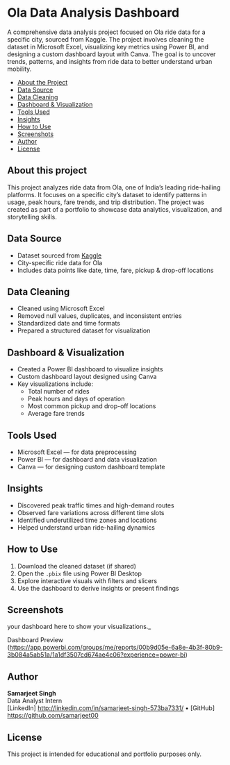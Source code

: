 
# Ola Data Analysis Dashboard


A comprehensive data analysis project focused on Ola ride data for a specific city, sourced from Kaggle. The project involves cleaning the dataset in Microsoft Excel, visualizing key metrics using Power BI, and designing a custom dashboard layout with Canva. The goal is to uncover trends, patterns, and insights from ride data to better understand urban mobility.

- [About the Project](#about-the-project)
- [Data Source](#data-source)
- [Data Cleaning](#data-cleaning)
- [Dashboard & Visualization](#dashboard--visualization)
- [Tools Used](#tools-used)
- [Insights](#insights)
- [How to Use](#how-to-use)
- [Screenshots](#screenshots)
- [Author](#author)
- [License](#license)



## About this project
 This project analyzes ride data from Ola, one of India’s leading ride-hailing platforms. It focuses on a specific city’s dataset to identify patterns in usage, peak hours, fare trends, and trip distribution. The project was created as part of a portfolio to showcase data analytics, visualization, and storytelling skills.

## Data Source
- Dataset sourced from [Kaggle](https://www.kaggle.com/)
- City-specific ride data for Ola
- Includes data points like date, time, fare, pickup & drop-off locations

## Data Cleaning
- Cleaned using Microsoft Excel
- Removed null values, duplicates, and inconsistent entries
- Standardized date and time formats
- Prepared a structured dataset for visualization


## Dashboard & Visualization
- Created a Power BI dashboard to visualize insights
- Custom dashboard layout designed using Canva
- Key visualizations include:
  - Total number of rides
  - Peak hours and days of operation
  - Most common pickup and drop-off locations
  - Average fare trends

##  Tools Used
- Microsoft Excel — for data preprocessing
- Power BI — for dashboard and data visualization
- Canva — for designing custom dashboard template


##  Insights
- Discovered peak traffic times and high-demand routes
- Observed fare variations across different time slots
- Identified underutilized time zones and locations
- Helped understand urban ride-hailing dynamics

##  How to Use
1. Download the cleaned dataset (if shared)
2. Open the `.pbix` file using Power BI Desktop
3. Explore interactive visuals with filters and slicers
4. Use the dashboard to derive insights or present findings

## Screenshots
your dashboard here to show your visualizations._

Dashboard Preview (https://app.powerbi.com/groups/me/reports/00b9d05e-6a8e-4b3f-80b9-3b084a5ab51a/1a1df3507cd674ae4c06?experience=power-bi)
##  Author
**Samarjeet Singh**  
Data Analyst Intern  
[LinkedIn]  http://linkedin.com/in/samarjeet-singh-573ba7331/ • [GitHub]  https://github.com/samarjeet00

## License
This project is intended for educational and portfolio purposes only.
